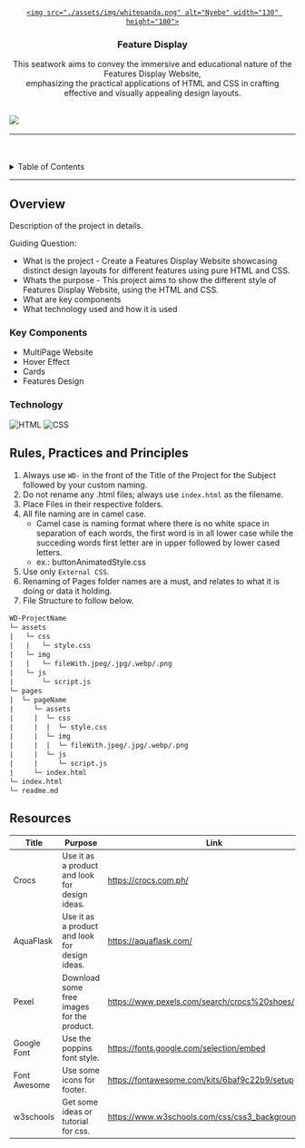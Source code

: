 <a name="readme-top">

<br/>

<br />
<div align="center">
  <a href="https://github.com/zyx-0314/">

    <img src="./assets/img/whitepanda.png" alt="Nyebe" width="130" height="100">

  </a>

  <h3 align="center">Feature Display</h3>
</div>
<!-- TODO: Make a short description -->
<div align="center">
  This seatwork aims to convey the immersive and educational nature of
          the Features Display Website, <br />
          emphasizing the practical applications of HTML and CSS in crafting
          effective and visually appealing design layouts.
</div>

<br />

![](https://visit-counter.vercel.app/counter.png?page=Maerona03/WD-seatwork4)

---

<br />
<br />

<!-- TODO: If you want to add more layers for your readme -->
<details>
  <summary>Table of Contents</summary>
  <ol>
    <li>
      <a href="#overview">Overview</a>
      <ol>
        <li>
          <a href="#key-components">Key Components</a>
        </li>
        <li>
          <a href="#technology">Technology</a>
        </li>
      </ol>
    </li>
    <li>
      <a href="#rule,-practices-and-principles">Rules, Practices and Principles</a>
    </li>
    <li>
      <a href="#resources">Resources</a>
    </li>
  </ol>
</details>

---

## Overview

<!-- TODO: To be changed -->
<!-- The following are just sample -->

Description of the project in details.

Guiding Question:

- What is the project - Create a Features Display Website showcasing distinct design layouts for different features using pure HTML and CSS.
- Whats the purpose - This project aims to show the different style of Features Display Website, using the HTML and CSS.
- What are key components
- What technology used and how it is used

### Key Components

<!-- TODO: List of Key Components -->
<!-- The following are just sample -->

- MultiPage Website
- Hover Effect
- Cards
- Features Design

### Technology

<!-- TODO: List of Technology Used -->

![HTML](https://img.shields.io/badge/HTML-E34F26?style=for-the-badge&logo=html5&logoColor=white)
![CSS](https://img.shields.io/badge/CSS-1572B6?style=for-the-badge&logo=css3&logoColor=white)

## Rules, Practices and Principles

1. Always use `WD-` in the front of the Title of the Project for the Subject followed by your custom naming.
2. Do not rename any .html files; always use `index.html` as the filename.
3. Place Files in their respective folders.
4. All file naming are in camel case.
   - Camel case is naming format where there is no white space in separation of each words, the first word is in all lower case while the succeding words first letter are in upper followed by lower cased letters.
   - ex.: buttonAnimatedStyle.css
5. Use only `External CSS`.
6. Renaming of Pages folder names are a must, and relates to what it is doing or data it holding.
7. File Structure to follow below.

```
WD-ProjectName
└─ assets
|   └─ css
|   |   └─ style.css
|   └─ img
|   |   └─ fileWith.jpeg/.jpg/.webp/.png
|   └─ js
|       └─ script.js
└─ pages
|  └─ pageName
|     └─ assets
|     |  └─ css
|     |  |  └─ style.css
|     |  └─ img
|     |  |  └─ fileWith.jpeg/.jpg/.webp/.png
|     |  └─ js
|     |     └─ script.js
|     └─ index.html
└─ index.html
└─ readme.md
```

## Resources

| Title        | Purpose                                        | Link                                               |
| ------------ | ---------------------------------------------- | -------------------------------------------------- |
| Crocs        | Use it as a product and look for design ideas. | https://crocs.com.ph/                              |
| AquaFlask    | Use it as a product and look for design ideas. | https://aquaflask.com/                             |
| Pexel        | Download some free images for the product.     | https://www.pexels.com/search/crocs%20shoes/       |
| Google Font  | Use the poppins font style.                    | https://fonts.google.com/selection/embed           |
| Font Awesome | Use some icons for footer.                     | https://fontawesome.com/kits/6baf9c22b9/setup      |
| w3schools    | Get some ideas or tutorial for css.            | https://www.w3schools.com/css/css3_backgrounds.asp |

